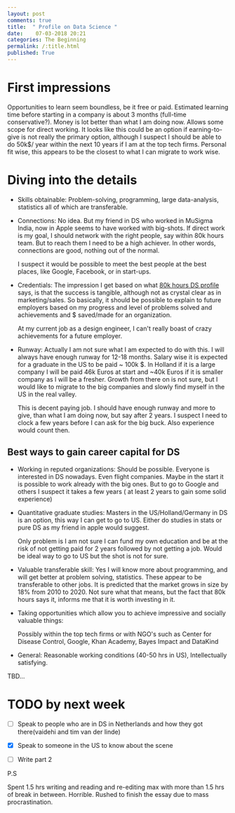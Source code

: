 ```yaml
---
layout: post
comments: true
title:  " Profile on Data Science "
date:    07-03-2018 20:21
categories: The Beginning
permalink: /:title.html
published: True
---
```


# First impressions

Opportunities to learn seem boundless, be it free or paid. Estimated
learning time before starting in a company is about 3 months
(full-time conservative?). Money is lot better than what I am doing
now. Allows some scope for direct working. It looks like this could be
an option if earning-to-give is not really the primary option,
although I suspect I should be able to do 50k$/ year within the next
10 years if I am at the top tech firms. Personal fit wise, this
appears to be the closest to what I can migrate to work wise.

# Diving into the details

- Skills obtainable: Problem-solving, programming, large
  data-analysis, statistics all of which are transferable.
  
- Connections: No idea. But my friend in DS who worked in MuSigma
  India, now in Apple seems to have worked with big-shots. If direct
  work is my goal, I should network with the right people, say within
  80k hours team.  But to reach them I need to be a high achiever. In
  other words, connections are good, nothing out of the normal.
  
  I suspect it would be possible to meet the best people at the best
  places, like Google, Facebook, or in start-ups. 
  
- Credentials: The impression I get based on what [80k hours DS
  profile][80k-hrs-cc] says, is that the success is tangible, although
  not as crystal clear as in marketing/sales. So basically, it should
  be possible to explain to future employers based on my progress and
  level of problems solved and achievements and $ saved/made for an
  organization. 
  
  At my current job as a design engineer, I can't really boast of
  crazy achievements for a future employer.

- Runway: Actually I am not sure what I am expected to do with this. I
  will always have enough runway for 12-18 months. Salary wise it is
  expected for a graduate in the US to be paid ~ 100k $. In Holland if
  it is a large company I will be paid 46k Euros at start and ~40k
  Euros if it is smaller company as I will be a fresher. Growth from
  there on is not sure, but I would like to migrate to the big
  companies and slowly find myself in the US in the real valley.
  
  This is decent paying job. I should have enough runway and more to
  give, than what I am doing now, but say after 2 years. I suspect I
  need to clock a few years before I can ask for the big buck. Also
  experience would count then.
  
## Best ways to gain career capital for DS

- Working in reputed organizations: Should be possible. Everyone is
  interested in DS nowadays. Even flight companies. Maybe in the start
  it is possible to work already with the big ones. But to go to
  Google and others I suspect it takes a few years ( at least 2 years
  to gain some solid experience)
					
- Quantitative graduate studies: Masters in the US/Holland/Germany in
  DS is an option, this way I can get to go to US. Either do studies
  in stats or pure DS as my friend in apple would suggest.
  
  Only problem is I am not sure I can fund my own education and be at
  the risk of not getting paid for 2 years followed by not getting a
  job. Would be ideal way to go to US but the shot is not for sure.
		
- Valuable transferable skill: Yes I will know more about programming,
  and will get better at problem solving, statistics. These
  appear to be transferable to other jobs. It is predicted that
  the market grows in size by 18% from 2010 to 2020. Not sure what
  that means, but the fact that 80k hours says it, informs me that it
  is worth investing in it.
		
- Taking opportunities which allow you to achieve impressive and
  socially valuable things:
  
  Possibly within the top tech firms or with NGO's such as Center for
  Disease Control, Google, Khan Academy, Bayes Impact and DataKind
	 
  
- General: Reasonable working conditions (40-50 hrs in US),
  Intellectually satisfying.
  
[80k-hrs-cc]: https://80000hours.org/career-reviews/data-science/#what-is-this-career-path
	  
TBD...

# TODO by next week

* [ ] Speak to people who are in DS in Netherlands and how they got
  there(vaidehi and tim van der linde)

* [x] Speak to someone in the US to know about the scene

* [ ] Write part 2


P.S

Spent 1.5 hrs writing and reading and re-editing max with more than
1.5 hrs of break in between. Horrible. Rushed to finish the essay due
to mass procrastination.

